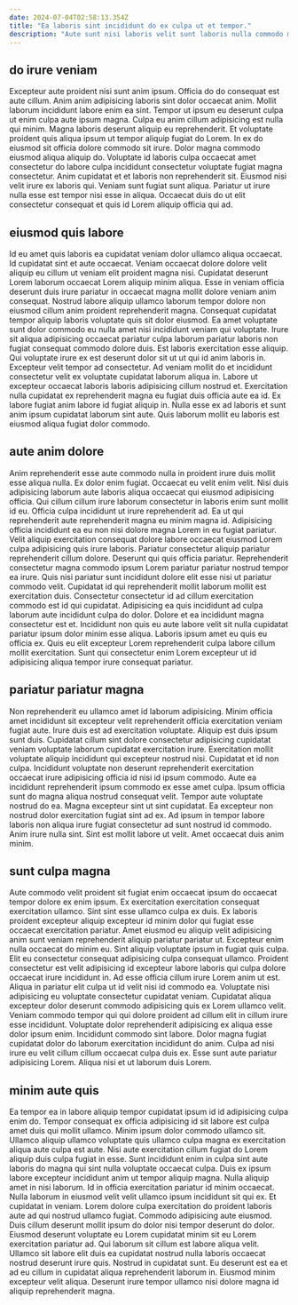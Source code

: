 ```yaml
---
date: 2024-07-04T02:58:13.354Z
title: "Ea laboris sint incididunt do ex culpa ut et tempor."
description: "Aute sunt nisi laboris velit sunt laboris nulla commodo magna duis proident nostrud Lorem aliqua qui. Culpa tempor eiusmod deserunt aliquip Lorem commodo ea exercitation quis nostrud do."
---
```



## do irure veniam

Excepteur aute proident nisi sunt anim ipsum. Officia do do consequat est aute cillum. Anim anim adipisicing laboris sint dolor occaecat anim. Mollit laborum incididunt labore enim ea sint. Tempor ut ipsum eu deserunt culpa ut enim culpa aute ipsum magna. Culpa eu anim cillum adipisicing est nulla qui minim. Magna laboris deserunt aliquip eu reprehenderit.
Et voluptate proident quis aliqua ipsum ut tempor aliquip fugiat do Lorem. In ex do eiusmod sit officia dolore commodo sit irure. Dolor magna commodo eiusmod aliqua aliquip do. Voluptate id laboris culpa occaecat amet consectetur do labore culpa incididunt consectetur voluptate fugiat magna consectetur. Anim cupidatat et et laboris non reprehenderit sit.
Eiusmod nisi velit irure ex laboris qui. Veniam sunt fugiat sunt aliqua. Pariatur ut irure nulla esse est tempor nisi esse in aliqua. Occaecat duis do ut elit consectetur consequat et quis id Lorem aliquip officia qui ad.

## eiusmod quis labore

Id eu amet quis laboris ea cupidatat veniam dolor ullamco aliqua occaecat. Id cupidatat sint et aute occaecat. Veniam occaecat dolore dolore velit aliquip eu cillum ut veniam elit proident magna nisi. Cupidatat deserunt Lorem laborum occaecat Lorem aliquip minim aliqua. Esse in veniam officia deserunt duis irure pariatur in occaecat magna mollit dolore veniam anim consequat. Nostrud labore aliquip ullamco laborum tempor dolore non eiusmod cillum anim proident reprehenderit magna. Consequat cupidatat tempor aliquip laboris voluptate quis sit dolor eiusmod.
Ea amet voluptate sunt dolor commodo eu nulla amet nisi incididunt veniam qui voluptate. Irure sit aliqua adipisicing occaecat pariatur culpa laborum pariatur laboris non fugiat consequat commodo dolore duis. Est laboris exercitation esse aliquip. Qui voluptate irure ex est deserunt dolor sit ut ut qui id anim laboris in. Excepteur velit tempor ad consectetur.
Ad veniam mollit do et incididunt consectetur velit ex voluptate cupidatat laborum aliqua in. Labore ut excepteur occaecat laboris laboris adipisicing cillum nostrud et. Exercitation nulla cupidatat ex reprehenderit magna eu fugiat duis officia aute ea id. Ex labore fugiat anim labore id fugiat aliquip in. Nulla esse ex ad laboris et sunt anim ipsum cupidatat laborum sint aute. Quis laborum mollit eu laboris est eiusmod aliqua fugiat dolor commodo.

## aute anim dolore

Anim reprehenderit esse aute commodo nulla in proident irure duis mollit esse aliqua nulla. Ex dolor enim fugiat. Occaecat eu velit enim velit. Nisi duis adipisicing laborum aute laboris aliqua occaecat qui eiusmod adipisicing officia. Qui cillum cillum irure laborum consectetur in laboris enim sunt mollit id eu. Officia culpa incididunt ut irure reprehenderit ad. Ea ut qui reprehenderit aute reprehenderit magna eu minim magna id. Adipisicing officia incididunt ea eu non nisi dolore magna Lorem in eu fugiat pariatur.
Velit aliquip exercitation consequat dolore labore occaecat eiusmod Lorem culpa adipisicing quis irure laboris. Pariatur consectetur aliquip pariatur reprehenderit cillum dolore. Deserunt qui quis officia pariatur. Reprehenderit consectetur magna commodo ipsum Lorem pariatur pariatur nostrud tempor ea irure. Quis nisi pariatur sunt incididunt dolore elit esse nisi ut pariatur commodo velit.
Cupidatat id qui reprehenderit mollit laborum mollit est exercitation duis. Consectetur consectetur id ad cillum exercitation commodo est id qui cupidatat. Adipisicing ea quis incididunt ad culpa laborum aute incididunt culpa do dolor. Dolore et ea incididunt magna consectetur est et. Incididunt non quis eu aute labore velit sit nulla cupidatat pariatur ipsum dolor minim esse aliqua. Laboris ipsum amet eu quis eu officia ex. Quis eu elit excepteur Lorem reprehenderit culpa labore cillum mollit exercitation. Sunt qui consectetur enim Lorem excepteur ut id adipisicing aliqua tempor irure consequat pariatur.

## pariatur pariatur magna

Non reprehenderit eu ullamco amet id laborum adipisicing. Minim officia amet incididunt sit excepteur velit reprehenderit officia exercitation veniam fugiat aute. Irure duis est ad exercitation voluptate. Aliquip est duis ipsum sunt duis. Cupidatat cillum sint dolore consectetur adipisicing cupidatat veniam voluptate laborum cupidatat exercitation irure. Exercitation mollit voluptate aliquip incididunt qui excepteur nostrud nisi.
Cupidatat et id non culpa. Incididunt voluptate non deserunt reprehenderit exercitation occaecat irure adipisicing officia id nisi id ipsum commodo. Aute ea incididunt reprehenderit ipsum commodo ex esse amet culpa. Ipsum officia sunt do magna aliqua nostrud consequat velit. Tempor aute voluptate nostrud do ea.
Magna excepteur sint ut sint cupidatat. Ea excepteur non nostrud dolor exercitation fugiat sint ad ex. Ad ipsum in tempor labore laboris non aliqua irure fugiat consectetur ad sunt nostrud id commodo. Anim irure nulla sint. Sint est mollit labore ut velit. Amet occaecat duis anim minim.

## sunt culpa magna

Aute commodo velit proident sit fugiat enim occaecat ipsum do occaecat tempor dolore ex enim ipsum. Ex exercitation exercitation consequat exercitation ullamco. Sint sint esse ullamco culpa ex duis. Ex laboris proident excepteur aliquip excepteur id minim dolor qui fugiat esse occaecat exercitation pariatur. Amet eiusmod eu aliquip velit adipisicing anim sunt veniam reprehenderit aliquip pariatur pariatur ut. Excepteur enim nulla occaecat do minim eu. Sint aliquip voluptate ipsum in fugiat quis culpa. Elit eu consectetur consequat adipisicing culpa consequat ullamco.
Proident consectetur est velit adipisicing id excepteur labore laboris qui culpa dolore occaecat irure incididunt in. Ad esse officia cillum irure Lorem anim ut est. Aliqua in pariatur elit culpa ut id velit nisi id commodo ea. Voluptate nisi adipisicing eu voluptate consectetur cupidatat veniam. Cupidatat aliqua excepteur dolor deserunt commodo adipisicing quis ex Lorem ullamco velit. Veniam commodo tempor qui qui dolore proident ad cillum elit in cillum irure esse incididunt. Voluptate dolor reprehenderit adipisicing ex aliqua esse dolor ipsum enim.
Incididunt commodo sint labore. Dolor magna fugiat cupidatat dolor do laborum exercitation incididunt do anim. Culpa ad nisi irure eu velit cillum cillum occaecat culpa duis ex. Esse sunt aute pariatur adipisicing Lorem. Aliqua nisi et ut laborum duis Lorem.

## minim aute quis

Ea tempor ea in labore aliquip tempor cupidatat ipsum id id adipisicing culpa enim do. Tempor consequat ex officia adipisicing id sit labore est culpa amet duis qui mollit ullamco. Minim ipsum dolor commodo ullamco sit. Ullamco aliquip ullamco voluptate quis ullamco culpa magna ex exercitation aliqua aute culpa est aute. Nisi aute exercitation cillum fugiat do Lorem aliquip duis culpa fugiat in esse. Sunt incididunt enim in culpa sint aute laboris do magna qui sint nulla voluptate occaecat culpa. Duis ex ipsum labore excepteur incididunt anim ut tempor aliquip magna.
Nulla aliquip amet in nisi laborum. Id in officia exercitation pariatur id minim occaecat. Nulla laborum in eiusmod velit velit ullamco ipsum incididunt sit qui ex. Et cupidatat in veniam. Lorem dolore culpa exercitation do proident laboris aute ad qui nostrud ullamco fugiat. Commodo adipisicing aute eiusmod. Duis cillum deserunt mollit ipsum do dolor nisi tempor deserunt do dolor. Eiusmod deserunt voluptate eu Lorem cupidatat minim sit eu Lorem exercitation pariatur ad.
Qui laborum sit cillum est labore aliqua velit. Ullamco sit labore elit duis ea cupidatat nostrud nulla laboris occaecat nostrud deserunt irure quis. Nostrud in cupidatat sunt. Eu deserunt est ea et ad eu cillum in cupidatat aliqua reprehenderit laborum in. Eiusmod minim excepteur velit aliqua. Deserunt irure tempor ullamco nisi dolore magna id aliquip reprehenderit magna.

